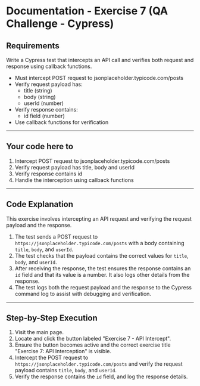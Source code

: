 # Documentation - Exercise 7 (QA Challenge - Cypress)

## Requirements

Write a Cypress test that intercepts an API call and verifies both request and response using callback functions.

- Must intercept POST request to jsonplaceholder.typicode.com/posts
- Verify request payload has:
  - title (string)
  - body (string)
  - userId (number)
- Verify response contains:
  - id field (number)
- Use callback functions for verification

---

## Your code here to

1.  Intercept POST request to jsonplaceholder.typicode.com/posts
2.  Verify request payload has title, body and userId
3.  Verify response contains id
4.  Handle the interception using callback functions

---

## Code Explanation

This exercise involves intercepting an API request and verifying the request payload and the response.

1. The test sends a POST request to `https://jsonplaceholder.typicode.com/posts` with a body containing `title`, `body`, and `userId`.
2. The test checks that the payload contains the correct values for `title`, `body`, and `userId`.
3. After receiving the response, the test ensures the response contains an `id` field and that its value is a number. It also logs other details from the response.
4. The test logs both the request payload and the response to the Cypress command log to assist with debugging and verification.

---

## Step-by-Step Execution

1. Visit the main page.
2. Locate and click the button labeled "Exercise 7 - API Intercept".
3. Ensure the button becomes active and the correct exercise title "Exercise 7: API Interception" is visible.
4. Intercept the POST request to `https://jsonplaceholder.typicode.com/posts` and verify the request payload contains `title`, `body`, and `userId`.
5. Verify the response contains the `id` field, and log the response details.
